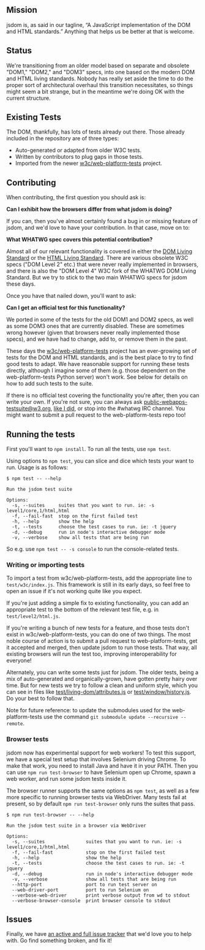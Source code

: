 ## Mission

jsdom is, as said in our tagline, “A JavaScript implementation of the DOM and HTML standards.” Anything that helps us be better at that is welcome.

## Status

We're transitioning from an older model based on separate and obsolete "DOM1," "DOM2," and "DOM3" specs, into one based on the modern DOM and HTML living standards. Nobody has really set aside the time to do the proper sort of architectural overhaul this transition necessitates, so things might seem a bit strange, but in the meantime we're doing OK with the current structure.

## Existing Tests

The DOM, thankfully, has lots of tests already out there. Those already included in the repository are of three types:

* Auto-generated or adapted from older W3C tests.
* Written by contributors to plug gaps in those tests.
* Imported from the newer [w3c/web-platform-tests](https://github.com/w3c/web-platform-tests) project.

## Contributing

When contributing, the first question you should ask is:

**Can I exhibit how the browsers differ from what jsdom is doing?**

If you can, then you've almost certainly found a bug in or missing feature of jsdom, and we'd love to have your contribution. In that case, move on to:

**What WHATWG spec covers this potential contribution?**

Almost all of our relevant functionality is covered in either the [DOM Living Standard](http://dom.spec.whatwg.org/) or the [HTML Living Standard](http://www.whatwg.org/specs/web-apps/current-work/). There are various obsolete W3C specs ("DOM Level 2" etc.) that were never really implemented in browsers, and there is also the "DOM Level 4" W3C fork of the WHATWG DOM Living Standard. But we try to stick to the two main WHATWG specs for jsdom these days.

Once you have that nailed down, you'll want to ask:

**Can I get an official test for this functionality?**

We ported in some of the tests for the old DOM1 and DOM2 specs, as well as some DOM3 ones that are currently disabled. These are sometimes wrong however (given that browsers never really implemented those specs), and we have had to change, add to, or remove them in the past.

These days the [w3c/web-platform-tests](https://github.com/w3c/web-platform-tests) project has an ever-growing set of tests for the DOM and HTML standards, and is the best place to try to find good tests to adapt. We have reasonable support for running these tests directly, although I imagine some of them (e.g. those dependent on the web-platform-tests Python server) won't work. See below for details on how to add such tests to the suite.

If there is no official test covering the functionality you're after, then you can write your own. If you're not sure, you can always ask [public-webapps-testsuite@w3.org](mailto:public-webapps-testsuite@w3.org), [like I did](http://lists.w3.org/Archives/Public/public-webapps-testsuite/2012Aug/0001.html), or stop into the #whatwg IRC channel. You might want to submit a pull request to the web-platform-tests repo too!

## Running the tests

First you'll want to `npm install`. To run all the tests, use `npm test`.

Using options to `npm test`, you can slice and dice which tests your want to run. Usage is as follows:

```
$ npm test -- --help

Run the jsdom test suite

Options:
  -s, --suites     suites that you want to run. ie: -s level1/core,1/html,html
  -f, --fail-fast  stop on the first failed test
  -h, --help       show the help
  -t, --tests      choose the test cases to run. ie: -t jquery
  -d, --debug      run in node's interactive debugger mode
  -v, --verbose    show all tests that are being run
```

So e.g. use `npm test -- -s console` to run the console-related tests.

### Writing or importing tests

To import a test from w3c/web-platform-tests, add the appropriate line to `test/w3c/index.js`. This framework is still in its early days, so feel free to open an issue if it's not working quite like you expect.

If you're just adding a simple fix to existing functionality, you can add an appropriate test to the bottom of the relevant test file, e.g. in `test/level2/html.js`.

If you're writing a bunch of new tests for a feature, and those tests don't exist in w3c/web-platform-tests, you can do one of two things. The most noble course of action is to submit a pull request to web-platform-tests, get it accepted and merged, then update jsdom to run those tests. That way, all existing browsers will run the test too, improving interoperability for everyone!

Alternately, you can write some tests just for jsdom. The older tests, being a mix of auto-generated and organically-grown, have gotten pretty hairy over time. But for new tests we try to follow a clean and uniform style, which you can see in files like [test/living-dom/attributes.js](https://github.com/tmpvar/jsdom/blob/master/test/living-dom/attributes.js) or [test/window/history.js](https://github.com/tmpvar/jsdom/blob/master/test/window/history.js). Do your best to follow that.

Note for future reference: to update the submodules used for the web-platform-tests use the command `git submodule update --recursive --remote`.

### Browser tests

jsdom now has experimental support for web workers! To test this support, we have a special test setup that involves Selenium driving Chrome. To make that work, you need to install Java and have it in your PATH. Then you can use `npm run test-browser` to have Selenium open up Chrome, spawn a web worker, and run some jsdom tests inside it.

The browser runner supports the same options as `npm test`, as well as a few more specific to running browser tests via WebDriver. Many tests fail at present, so by default `npm run test-browser` only runs the suites that pass.

```
$ npm run test-browser -- --help

Run the jsdom test suite in a browser via WebDriver

Options:
  -s, --suites               suites that you want to run. ie: -s level1/core,1/html,html
  -f, --fail-fast            stop on the first failed test
  -h, --help                 show the help
  -t, --tests                choose the test cases to run. ie: -t jquery
  -d, --debug                run in node's interactive debugger mode
  -v, --verbose              show all tests that are being run
  --http-port                port to run test server on
  --web-driver-port          port to run Selenium on
  --verbose-web-driver       print verbose output from wd to stdout
  --verbose-browser-console  print browser console to stdout
```

## Issues

Finally, we have [an active and full issue tracker](https://github.com/tmpvar/jsdom/issues) that we'd love you to help with. Go find something broken, and fix it!
